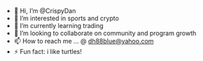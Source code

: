 - 👋 Hi, I’m @CrispyDan
- 👀 I’m interested in sports and crypto
- 🌱 I’m currently learning trading
- 💞️ I’m looking to collaborate on community and program growth
- 📫 How to reach me ... @ dh88blue@yahoo.com
- ⚡ Fun fact: i like turtles!

<!---
CrispyDan/CrispyDan is a ✨ special ✨ repository because its `README.md` (this file) appears on your GitHub profile.
You can click the Preview link to take a look at your changes.
--->
